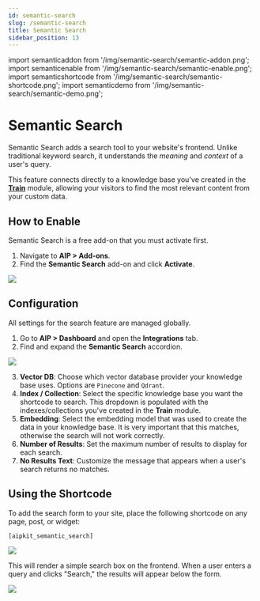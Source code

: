 ```yaml
---
id: semantic-search
slug: /semantic-search
title: Semantic Search
sidebar_position: 13
---
```


import semanticaddon from '/img/semantic-search/semantic-addon.png';
import semanticenable from '/img/semantic-search/semantic-enable.png';
import semanticshortcode from '/img/semantic-search/semantic-shortcode.png';
import semanticdemo from '/img/semantic-search/semantic-demo.png';

# Semantic Search

Semantic Search adds a search tool to your website's frontend. Unlike traditional keyword search, it understands the *meaning* and *context* of a user's query.

This feature connects directly to a knowledge base you've created in the **[Train](/docs/train.md)** module, allowing your visitors to find the most relevant content from your custom data.

## How to Enable

Semantic Search is a free add-on that you must activate first.

1.  Navigate to **AIP > Add-ons**.
2.  Find the **Semantic Search** add-on and click **Activate**.

<img src={semanticaddon} />

## Configuration

All settings for the search feature are managed globally.

1.  Go to **AIP > Dashboard** and open the **Integrations** tab.
2.  Find and expand the **Semantic Search** accordion.

<img src={semanticenable} />

3.  **Vector DB**: Choose which vector database provider your knowledge base uses. Options are `Pinecone` and `Qdrant`.
4.  **Index / Collection**: Select the specific knowledge base you want the shortcode to search. This dropdown is populated with the indexes/collections you've created in the **Train** module.
5.  **Embedding**: Select the embedding model that was used to create the data in your knowledge base. It is very important that this matches, otherwise the search will not work correctly.
6.  **Number of Results**: Set the maximum number of results to display for each search.
7.  **No Results Text**: Customize the message that appears when a user's search returns no matches.

## Using the Shortcode

To add the search form to your site, place the following shortcode on any page, post, or widget:

`[aipkit_semantic_search]`

<img src={semanticshortcode} />

This will render a simple search box on the frontend. When a user enters a query and clicks "Search," the results will appear below the form.

<img src={semanticdemo} />